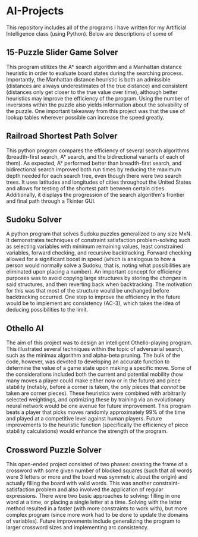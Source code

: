 # AI-Projects
This repository includes all of the programs I have written for my Artificial Intelligence class (using Python). Below are descriptions of some of

## 15-Puzzle Slider Game Solver
This program utilizes the A* search algorithm and a Manhattan distance heuristic in order to evaluate board states during the searching process. Importantly, the Manhattan distance heuristic is both an admissible (distances are always underestimates of the true distance) and consistent (distances only get closer to the true value over time), although better heuristics may improve the efficiency of the program. Using the number of inversions within the puzzle also yields information about the solvability of the puzzle. One important takeaway from this project was that the use of lookup tables wherever possible can increase the speed greatly.

## Railroad Shortest Path Solver
This python program compares the efficiency of several search algorithms (breadth-first search, A* search, and the bidirectional variants of each of them). As expected, A* performed better than breadth-first search, and bidirectional search improved both run times by reducing the maximum depth needed for each search tree, even though there were two search trees. It uses latitudes and longitudes of cities throughout the United States and allows for testing of the shortest path between certain cities. Additionally, it displays the progression of the search algorithm's frontier and final path through a Tkinter GUI.

## Sudoku Solver
A python program that solves Sudoku puzzles generalized to any size MxN. It demonstrates techniques of constraint satisfaction problem-solving such as selecting variables with minimum remaining values, least constrained variables, forward checking, and recursive backtracking. Forward checking allowed for a significant boost in speed (which is analogous to how a person would normally solve a Sudoku, that is, noting what possibilities are eliminated upon placing a number). An important concept for efficiency purposes was to avoid copying large structures by storing the *changes* in said structures, and then reverting back when backtracking. The motivation for this was that most of the structure would be unchanged before backtracking occurred. One step to improve the efficiency in the future would be to implement arc consistency (AC-3), which takes the idea of deducing possibilities to the limit.

## Othello AI
The aim of this project was to design an intelligent Othello-playing program. This illustrated several techniques within the topic of adversarial search, such as the minimax algorithm and alpha-beta pruning. The bulk of the code, however, was devoted to developing an accurate function to determine the value of a game state upon making a specific move. Some of the considerations included both the current and potential mobility (how many moves a player could make either now or in the future) and piece stability (notably, before a corner is taken, the only pieces that *cannot* be taken are corner pieces). These heuristics were combined with arbitrarily selected weightings, and optimizing these by training via an evolutionary neural network would be one avenue for future improvement. This program beats a player that picks moves randomly approximately 99% of the time and played at a competitive level against human players. Future improvements to the heuristic function (specifically the efficiency of piece stability calculations) would enhance the strength of the program.

## Crossword Puzzle Solver
This open-ended project consisted of two phases: creating the frame of a crossword with some given number of blocked squares (such that all words were 3 letters or more and the board was symmetric about the origin) and actually filling the board with valid words. This was another constraint-satisfaction problem and also involved the application of regular expressions. There were two basic approaches to solving: filling in one word at a time, or placing a single letter at a time. Solving with the latter method resulted in a faster (with more constraints to work with), but more complex program (since more work had to be done to update the domains of variables). Future improvements include generalizing the program to larger crossword sizes and implementing arc consistency.
